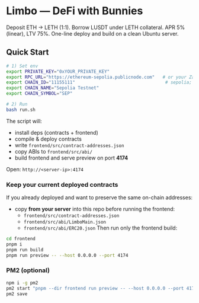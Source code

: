 # Limbo — DeFi with Bunnies

Deposit ETH → LETH (1:1). Borrow LUSDT under LETH collateral. APR 5% (linear), LTV 75%.
One-line deploy and build on a clean Ubuntu server.

## Quick Start

```bash
# 1) Set env
export PRIVATE_KEY="0xYOUR_PRIVATE_KEY"
export RPC_URL="https://ethereum-sepolia.publicnode.com"   # or your Zama RPC
export CHAIN_ID="11155111"                                  # sepolia; Zama devnet=9000
export CHAIN_NAME="Sepolia Testnet"
export CHAIN_SYMBOL="SEP"

# 2) Run
bash run.sh
```

The script will:
- install deps (contracts + frontend)
- compile & deploy contracts
- write `frontend/src/contract-addresses.json`
- copy ABIs to `frontend/src/abi/`
- build frontend and serve preview on port **4174**

Open: `http://<server-ip>:4174`

### Keep your current deployed contracts
If you already deployed and want to preserve the same on-chain addresses:
- copy **from your server** into this repo before running the frontend:
  - `frontend/src/contract-addresses.json`
  - `frontend/src/abi/LimboMain.json`
  - `frontend/src/abi/ERC20.json`
Then run only the frontend build:
```bash
cd frontend
pnpm i
pnpm run build
pnpm run preview -- --host 0.0.0.0 --port 4174
```

### PM2 (optional)
```bash
npm i -g pm2
pm2 start "pnpm --dir frontend run preview -- --host 0.0.0.0 --port 4174" --name limbo-frontend
pm2 save
```
